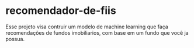 # recomendador-de-fiis
Esse projeto visa contruir um modelo de machine learning que faça recomendações de fundos imobiliarios, com base em um fundo que você ja possua.
